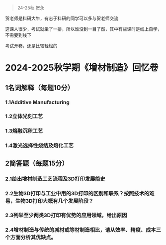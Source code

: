 > 24-25秋 贺永

贺老师是科研大牛，有志于科研的同学可以多与贺老师交流

这课人很少，考试就坐了一排，所以谁没到一目了然，其中有些课时是线上自学，不需要到线下

考试开卷，还是比较轻松的

# 2024-2025秋学期《增材制造》回忆卷

## 1名词解释（每题10分）

### 1.1Additive Manufacturing

### 1.2立体光刻工艺

### 1.3熔融沉积工艺

### 1.4激光选择性烧结及熔化工艺

## 2简答题（每题15分）

### 2.1给出增材制造工艺流程及3D打印发展简史

### 2.2生物3D打印与工业中用的3D打印的区别和联系？按照技术的难易，生物3D打印大概有几个发展阶段？

### 2.3列举至少两类3D打印有优势的应用领域，给出原因

### 2.4增材制造与传统的减材或等材制造相比，请从效率、精度、成本三个方面分析其优缺点。
